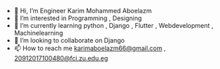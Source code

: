 - 👋 Hi, I’m Engineer Karim Mohammed Aboelazm
- 👀 I’m interested in Programming , Designing
- 🌱 I’m currently learning python , Django , Flutter , Webdevelopment , Machinelearning
- 💞️ I’m looking to collaborate on Django
- 📫 How to reach me karimaboelazm66@gmail.com , 20912017100480@fci.zu.edu.eg

<!---
karim-aboelazm/karim-aboelazm is a ✨ special ✨ repository because its `README.md` (this file) appears on your GitHub profile.
You can click the Preview link to take a look at your changes.
--->
